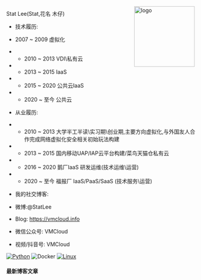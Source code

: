 <img src="https://github-readme-stats.vercel.app/api?username=statlee&show_icons=true" alt="logo" height="160" align="right" style="margin: 5px; margin-bottom: 20px;" />

Stat Lee(Stat,花名 木仔)

- 技术履历:
 - 2007 ~ 2009 虚拟化
- - 2010 ~ 2013 VDI\私有云
- - 2013 ~ 2015 IaaS
- - 2015 ~ 2020 公共云IaaS
- - 2020 ~ 至今 公共云
    
- 从业履历:
- - 2010 ~ 2013 大学半工半读\实习期\创业期,主要方向虚拟化,与外国友人合作完成网络虚拟化安全相关初始玩法构建
- - 2013 ~ 2015 国内移动UAP/IAP云平台构建/菜鸟天猫仓私有云
- - 2016 ~ 2020 鹅厂IaaS 研发运维(技术运维\运营)
- - 2020 ~ 至今 福报厂 IaaS/PaaS/SaaS (技术服务\运营)

- 我的社交博客:
- 微博:@StatLee
- Blog: https://vmcloud.info
- 微信公众号: VMCloud
- 视频/抖音号: VMCloud

[![Python](https://img.shields.io/badge/-Python-3776AB?style=flat-square&logo=python&logoColor=ffffff)](https://www.python.org/)
![Docker](https://img.shields.io/badge/Docker-2496ED?style=flat-square&logo=docker&logoColor=ffffff)
[![Linux](https://img.shields.io/badge/-Linux-333333?style=flat-square&logo=linux&logoColor=white)](https://www.linuxfoundation.org/)

#### 最新博客文章

<!-- BLOG-POST-LIST:START -->
<!-- BLOG-POST-LIST:END -->
